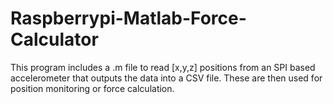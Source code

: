 # Raspberrypi-Matlab-Force-Calculator
This program includes a .m file to read [x,y,z] positions from an SPI based accelerometer that outputs the data into a CSV file. These are then used for position monitoring or force calculation.
